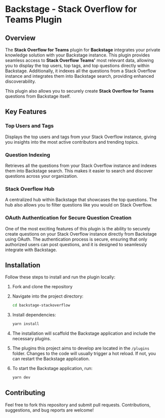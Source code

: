 
# Backstage - Stack Overflow for Teams Plugin

## Overview

The **Stack Overflow for Teams** plugin for **Backstage** integrates your private knowledge solution with your Backstage instance. This plugin provides seamless access to **Stack Overflow Teams'** most relevant data, allowing you to display the top users, top tags, and top questions directly within Backstage. Additionally, it indexes all the questions from a Stack Overflow instance and integrates them into Backstage search, providing enhanced discoverability.

This plugin also allows you to securely create **Stack Overflow for Teams** questions from Backstage itself.

## Key Features

### Top Users and Tags
Displays the top users and tags from your Stack Overflow instance, giving you insights into the most active contributors and trending topics.

### Question Indexing
Retrieves all the questions from your Stack Overflow instance and indexes them into Backstage search. This makes it easier to search and discover questions across your organization.

### Stack Overflow Hub
A centralized hub within Backstage that showcases the top questions. The hub also allows you to filter questions like you would on Stack Overflow.

### OAuth Authentication for Secure Question Creation
One of the most exciting features of this plugin is the ability to securely create questions on your Stack Overflow instance directly from Backstage using OAuth. The authentication process is secure, ensuring that only authorized users can post questions, and it is designed to seamlessly integrate with Backstage.

## Installation

Follow these steps to install and run the plugin locally:

1. Fork and clone the repository
    
2.  Navigate into the project directory:
    
    ```bash
    cd backstage-stackoverflow
    
    ```
    
3.  Install dependencies:
    
    ```bash
    yarn install
    
    ```
    
4.  The installation will scaffold the Backstage application and include the necessary plugins. 
    
5.  The plugins this project aims to develop are located in the `/plugins` folder. Changes to the code will usually trigger a hot reload. If not, you can restart the Backstage application.
    
6.  To start the Backstage application, run:
    
    ```bash
    yarn dev
    
    ```
    
## Contributing

Feel free to fork this repository and submit pull requests. Contributions, suggestions, and bug reports are welcome!
